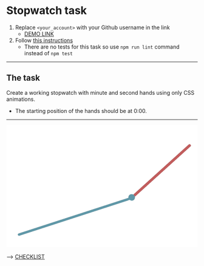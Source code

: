 # Stopwatch task

1. Replace `<your_account>` with your Github username in the link
   - [DEMO LINK](https://JetStormRage.github.io/layout_stop-watch/)
2. Follow [this instructions](https://mate-academy.github.io/layout_task-guideline/)
   - There are no tests for this task so use `npm run lint` command instead of `npm test`

---

## The task

Create a working stopwatch with minute and second hands using only CSS animations.

- The starting position of the hands should be at 0:00.

---

![demo](stopwatch.png)

--> [CHECKLIST](https://github.com/mate-academy/layout_stop-watch/blob/master/checklist.md)
